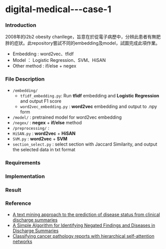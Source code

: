 # digital-medical---case-1
### Introduction
2008年的i2b2 obesity chanllege，旨意在於從電子病歷中，分辨此患者有無肥胖的症狀。此repository嘗試不同的embedding及model，試圖完成此項作業。
 * Embedding : word2vec、tfidf
 * Model ： Logistic Regression、SVM、HiSAN
 * Other method : if/else + negex

### File Description
* `/embedding/`
  * `tfidf_embedding.py`: Run **tfidf** embedding and **Logistic Regression** and output F1 score
  * `word2vec_embedding.py` : **word2vec** embedding and output to .npy form 
* `/model/` : pretrained model for word2vec embedding 
* `/negex/` : **negex** + **if/else** method
* `/preprocessing/` : 
* `HiSAN.py` : **word2vec** + **HiSAN**
* `SVM.py` : **word2vec** + **SVM**
* `section_select.py` : select section with Jaccard Similarity, and output the selected data in txt format

### Requirements
### Implementation
### Result
### Reference
* [A text mining approach to the prediction of disease status from clinical discharge summaries](https://pubmed.ncbi.nlm.nih.gov/19390098/)
* [A Simple Algorithm for Identifying Negated Findings and Diseases in Discharge Summaries](https://www.sciencedirect.com/science/article/pii/S1532046401910299)
* [Classifying cancer pathology reports with hierarchical self-attention networks](https://www.sciencedirect.com/science/article/pii/S0933365719303562)
